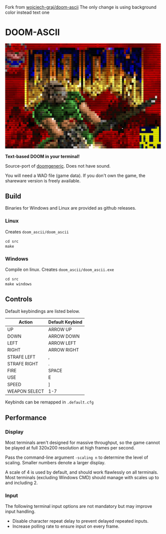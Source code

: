 Fork from [wojciech-graj/doom-ascii](https://github.com/wojciech-graj/doom-ascii)
The only change is using background color instead text one


# DOOM-ASCII

![LOGO](screenshots/logo.png)

**Text-based DOOM in your terminal!**

Source-port of [doomgeneric](https://github.com/ozkl/doomgeneric). Does not have sound.

You will need a WAD file (game data). If you don't own the game, the shareware version is freely available.

## Build

Binaries for Windows and Linux are provided as github releases.

### Linux
Creates ```doom_ascii/doom_ascii```
```
cd src
make
```

### Windows
Compile on linux. Creates ```doom_ascii/doom_ascii.exe```
```
cd src
make windows
```

## Controls

Default keybindings are listed below.

|Action         |Default Keybind|
|---------------|---------------|
|UP             |ARROW UP		|
|DOWN			|ARROW DOWN		|
|LEFT			|ARROW LEFT		|
|RIGHT			|ARROW RIGHT	|
|STRAFE LEFT	|,				|
|STRAFE RIGHT	|.				|
|FIRE			|SPACE			|
|USE			|E				|
|SPEED			|]				|
|WEAPON SELECT  |1-7            |

Keybinds can be remapped in ```.default.cfg```

## Performance

### Display

Most terminals aren't designed for massive throughput, so the game cannot be played at full 320x200 resolution at high frames per second.

Pass the command-line argument ```-scaling n``` to determine the level of scaling. Smaller numbers denote a larger display.

A scale of 4 is used by default, and should work flawlessly on all terminals. Most terminals (excluding Windows CMD) should manage with scales up to and including 2.

### Input
The following terminal input options are not mandatory but may improve input handling.
- Disable character repeat delay to prevent delayed repeated inputs.
- Increase polling rate to ensure input on every frame.
